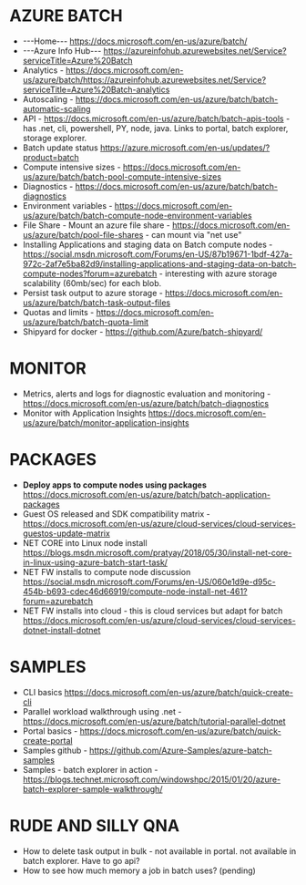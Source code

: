 # AZURE BATCH

* ---Home--- <https://docs.microsoft.com/en-us/azure/batch/>
* ---Azure Info Hub--- <https://azureinfohub.azurewebsites.net/Service?serviceTitle=Azure%20Batch>
* Analytics - https://docs.microsoft.com/en-us/azure/batch/https://azureinfohub.azurewebsites.net/Service?serviceTitle=Azure%20Batch-analytics
* Autoscaling - https://docs.microsoft.com/en-us/azure/batch/batch-automatic-scaling
* API - https://docs.microsoft.com/en-us/azure/batch/batch-apis-tools - has .net, cli, powershell, PY, node, java.  Links to portal, batch explorer, storage explorer.
* Batch update status <https://azure.microsoft.com/en-us/updates/?product=batch>
* Compute intensive sizes - https://docs.microsoft.com/en-us/azure/batch/batch-pool-compute-intensive-sizes
* Diagnostics - https://docs.microsoft.com/en-us/azure/batch/batch-diagnostics
* Environment variables - https://docs.microsoft.com/en-us/azure/batch/batch-compute-node-environment-variables
* File Share - Mount an azure file share - https://docs.microsoft.com/en-us/azure/batch/pool-file-shares - can mount via "net use"
* Installing Applications and staging data on Batch compute nodes - https://social.msdn.microsoft.com/Forums/en-US/87b19671-1bdf-427a-972c-2af7e5ba82d9/installing-applications-and-staging-data-on-batch-compute-nodes?forum=azurebatch - interesting with azure storage scalability (60mb/sec) for each blob.
* Persist task output to azure storage - https://docs.microsoft.com/en-us/azure/batch/batch-task-output-files
* Quotas and limits - https://docs.microsoft.com/en-us/azure/batch/batch-quota-limit
* Shipyard for docker - https://github.com/Azure/batch-shipyard/

# MONITOR
* Metrics, alerts and logs for diagnostic evaluation and monitoring - <https://docs.microsoft.com/en-us/azure/batch/batch-diagnostics>
* Monitor with Application Insights <https://docs.microsoft.com/en-us/azure/batch/monitor-application-insights>


# PACKAGES
* **Deploy apps to compute nodes using packages** <https://docs.microsoft.com/en-us/azure/batch/batch-application-packages>
* Guest OS released and SDK compatibility matrix - <https://docs.microsoft.com/en-us/azure/cloud-services/cloud-services-guestos-update-matrix>
* NET CORE into Linux node install <https://blogs.msdn.microsoft.com/pratyay/2018/05/30/install-net-core-in-linux-using-azure-batch-start-task/>
* NET FW installs to compute node discussion <https://social.msdn.microsoft.com/Forums/en-US/060e1d9e-d95c-454b-b693-cdec46d66919/compute-node-install-net-461?forum=azurebatch>
* NET FW installs into cloud - this is cloud services but adapt for batch <https://docs.microsoft.com/en-us/azure/cloud-services/cloud-services-dotnet-install-dotnet>

# SAMPLES
* CLI basics https://docs.microsoft.com/en-us/azure/batch/quick-create-cli
* Parallel workload walkthrough using .net  - <https://docs.microsoft.com/en-us/azure/batch/tutorial-parallel-dotnet>
* Portal basics - <https://docs.microsoft.com/en-us/azure/batch/quick-create-portal>
* Samples github - <https://github.com/Azure-Samples/azure-batch-samples>
* Samples - batch explorer in action - <https://blogs.technet.microsoft.com/windowshpc/2015/01/20/azure-batch-explorer-sample-walkthrough/>

# RUDE AND SILLY QNA

* How to delete task output in bulk - not available in portal.  not available in batch explorer.  Have to go api?
* How to see how much memory a job in batch uses? (pending)